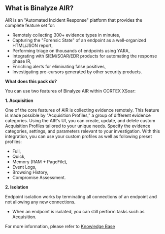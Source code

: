 ## What is Binalyze AIR?

AIR is an "Automated Incident Response" platform that provides the complete feature set for:

- Remotely collecting 300+ evidence types in minutes,
- Capturing the "Forensic State" of an endpoint as a well-organized HTML/JSON report,
- Performing triage on thousands of endpoints using YARA,
- Integrating with SIEM/SOAR/EDR products for automating the response phase IR,
- Enriching alerts for eliminating false positives,
- Investigating pre-cursors generated by other security products.

**What does this pack do?**

You can use two features of Binalyze AIR within CORTEX XSoar:

**1. Acquisition**

One of the core features of AIR is collecting evidence remotely. This feature is made possible by "Acquisition Profiles," a group of different evidence categories. Using the AIR's UI, you can create, update, and delete custom Acquisition Profiles tailored to your unique needs. Specify the evidence categories, settings, and parameters relevant to your investigation.
With this integration, you can use your custom profiles as well as following preset profiles:

- Full,
- Quick,
- Memory (RAM + PageFile),
- Event Logs,
- Browsing History,
- Compromise Assessment.

**2. Isolation**

Endpoint isolation works by terminating all connections of an endpoint and not allowing any new connections.

- When an endpoint is isolated, you can still perform tasks such as Acquisition.

For more information, please refer to [Knowledge Base](https://kb.binalyze.com/)
